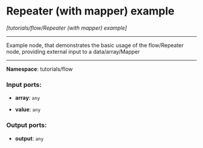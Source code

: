 # Repeater (with mapper) example

_[tutorials/flow/Repeater (with mapper) example]_

---

Example node, that demonstrates the basic usage of the flow/Repeater node, providing external input to a data/array/Mapper

---

__Namespace__: tutorials/flow

### Input ports:

* __array__: ` any `


* __value__: ` any `

### Output ports:

* __output__: ` any `

